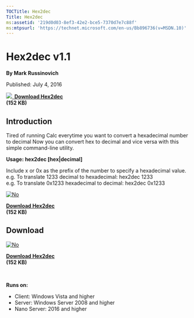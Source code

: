 ```yaml
--- 
TOCTitle: Hex2dec
Title: Hex2dec
ms:assetid: '219d0d03-8ef3-42e2-bce5-7370d7e7c88f'
ms:mtpsurl: 'https://technet.microsoft.com/en-us/Bb896736(v=MSDN.10)'
---
```


Hex2dec v1.1
============

**By Mark Russinovich**

Published: July 4, 2016

**[![](/media/landing/sysinternals/download_sm.png)
 Download
Hex2dec](https://download.sysinternals.com/files/hex2dec.zip)  
(152 KB)**


## Introduction

Tired of running Calc everytime you want to convert a hexadecimal number
to decimal Now you can convert hex to decimal and vice versa with this
simple command-line utility.

**Usage: hex2dec \[hex|decimal\]**

Include x or 0x as the prefix of the number to specify a hexadecimal
value.  
e.g. To translate 1233 decimal to hexadecimal: hex2dec 1233  
e.g. To translate 0x1233 hexadecimal to decimal: hex2dec 0x1233

  

[![No](/media/landing/sysinternals/download_sm.png "Download")
](https://download.sysinternals.com/files/hex2dec.zip)

[**Download Hex2dec**  
](https://download.sysinternals.com/files/hex2dec.zip)**(152 KB)**

  


<div class="RightAdRail">

<div>


## Download

  

[![No](/media/landing/sysinternals/download_sm.png "Download")
](https://download.sysinternals.com/files/hex2dec.zip)

[**Download Hex2dec**  
](https://download.sysinternals.com/files/hex2dec.zip)**(152 KB)**

 

**Runs on:**

-   Client: Windows Vista and higher
-   Server: Windows Server 2008 and higher
-   Nano Server: 2016 and higher



